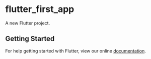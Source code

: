 # flutter_first_app

A new Flutter project.

## Getting Started

For help getting started with Flutter, view our online
[documentation](https://flutter.io/).

